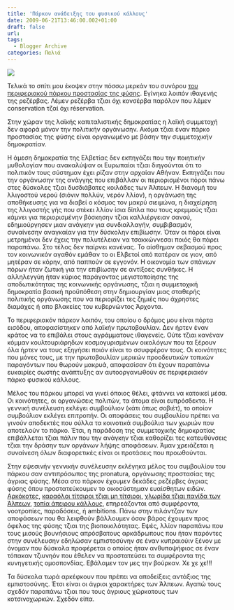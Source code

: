 ```yaml
---
title: 'Πάρκον ανάδειξης του φυσικού κάλλους'
date: 2009-06-21T13:46:00.002+01:00
draft: false
url: 
tags:
  - Blogger Archive
categories: Παλιά
---
```


[![](https://blogger.googleusercontent.com/img/b/R29vZ2xl/AVvXsEjlpfEe0JRecoLFPGtZiqeM1sHQnm8d_FN0r3LdnuPNNrL3I4kBM15toE6YEYCd5E7Q4ACeHwQKzGZ6mE7p5jKuhSIetaNAQvzsTbIF3FXoI-WePpJUWu0Cc-1Zbpc_Jz7Ek2Wbu5t90nI/s400/Image+24.png)](https://blogger.googleusercontent.com/img/b/R29vZ2xl/AVvXsEjlpfEe0JRecoLFPGtZiqeM1sHQnm8d_FN0r3LdnuPNNrL3I4kBM15toE6YEYCd5E7Q4ACeHwQKzGZ6mE7p5jKuhSIetaNAQvzsTbIF3FXoI-WePpJUWu0Cc-1Zbpc_Jz7Ek2Wbu5t90nI/s1600-h/Image+24.png)  

  

Τελικά το σπίτι μου έκοψεν στην πόσσω μερκάν του συνόρου [του περιφεριακού πάρκου προστασίας της φύσης](http://www.pnr-gp.ch/grandtour/galerie.htm). Εγίνηκα λοιπόν ιθαγενής της ρεζέρβας. Λέμεν ρεζέρβα τζιαι όχι κονσέρβα παρόλον που λέμεν conservation τζαί όχι réservation.

  

Στην χώραν της λαϊκής καπιταλιστικής δημοκρατίας η λαϊκή συμμετοχή δεν αφορά μόνον την πολιτικήν οργάνωσην. Ακόμα τζιαι έναν πάρκο προστασίας της φύσης είναι οργανωμένο με βάσην την συμμετοχικήν δημοκρατίαν.

  

Η άμεση δημοκρατία της Ελβετίας δεν εκπηγάζει που την ποιητικήν μυθολογίαν που ανακαλύψαν οι Ευρωπαίοι τζιαι διηγούνται ότι το πολιτικόν τους σύστημαν έχει ρίζαν στην αρχαίαν Αθήναν. Εκπηγάζει που την οργάνωσην της ανάγγης που επιβάλλαν οι περιορισμένοι πόροι πάνω στες δύσκολες τζιαι δυσδιάβατες κοιλάδες των Άλπεων. Η διανομή του λλιγοστού νερού (σιόνιν πολλύν, νερόν λλίον), η οργάνωση της αποθήκευσης για να διαβεί ο κόσμος τον μακρύ σιειμώνα, η διαχείρηση της λλιγοστής γής που στέκει λλίον ίσια δίπλα που τους κρεμμούς τζιαι κάμνει για περιορισμένην βόσκησην τζιαι καλλιέργειαν σανού, εδημιούργησεν μιαν ανάγκην για συνδιαλλαγήν, συμβιβασμόν, συναίνεσην αναγκαίαν για την δύσκολην επιβίωσην. Όταν οι πόροι είναι μετρημένοι δεν έχεις την πολυτέλειαν να τσακκώννεσαι ποιός θα πάρει παραπάνω. Στο τέλος δεν παίρνει κανένας. Το αίσθημαν σεβασμού προς τον κοινωνικόν αγαθόν εμάθαν το οι Ελβετοί από πατέραν σε γιον, από μητέραν σε κόρην, από παππούν σε εγγονόν. Η οικονομία των σπάνιων πόρων ήταν ζωτική για την επιβίωσην σε αντίξοες συνθήκες. Η αλληλεγγύη ήταν κύριος παράγοντας μεγιστοποίησης της αποδωτικότητας της κοινωνικής οργάνωσης, τζιαι η συμμετοχική δημοκρατία βασική προϋπόθεση στην δημιουργίαν μιας σταθερής πολιτικής οργάνωσης που να περιορίζει τες ζημιές που άχρηστες διαμάχες ή απο βλακείες του κυβερνώντος Άρχοντα.

  

Το περιφεριακόν πάρκον λοιπόν, του οποίου ο δρόμος μου είναι πόρτα εισόδου, αποφασίστηκεν από λαϊκήν πρωτοβουλίαν. Δεν ήρτεν έναν κράτος να το επιβάλει στους αγράμματους ιθαγενείς. Ούτε τζιαι κανέναν κόμμαν κουλτουριάρηδων κοσμογυρισμένων οικολόγων που τα ξέρουν όλα ήρτεν να τους εξηγήσει ποιόν είναι το σσυφφέρον τους. Οι κοινότητες που μόνες τους, με την πρωτοβουλίαν μερικών προοδευτικών τοπικών παραγόντων που θωρούν μακρυά, αποφασίσαν ότι έχουν παραπάνω ευκαιρίες σωστής ανάπτυξης αν αυτοοργανωθούν σε περιφεριακόν πάρκο φυσικού κάλλους.

  

Μέλος του πάρκου μπορεί να γινεί όποιος θέλει, φτάννει να κατοικεί μέσα. Οι κοινότητες, οι οργανώσεις πολιτών, τα άτομα είναι ευπρόσδεκτα. Η γεννική συνέλευση εκλέγει συμβούλιον (κάτι όπως σοβιέτ), το οποίον συμβούλιον εκλέγει επιτροπήν. Οι αποφάσεις του συμβουλίου πρέπει να γινούν αποδεκτές που ούλλα τα κοινοτικά συμβούλια των χωριών που αποτελούν το πάρκο. Έτσι, η παράδοση της συμμετοχικής δημοκρατίας επιβάλλεται τζιαι πάλιν που την ανάγκην τζιαι καθορίζει τες κατευθύνσεις τζιαι την δράσην των οργάνων λήψης αποφάσεων. Άμαν χρειάζεται η συναίνεση όλων διαφορετικές είναι οι προτάσεις που προωθούνται.

  

Στην εψεσινήν γεννικήν συνέλευσην εκλέγηκα μέλος του συμβουλίου του πάρκου σαν αντιπρόσωπος της pronatura, οργάνωσης προστασίας της άγριας φύσης. Μέσα στο πάρκον έχουμεν δεκάδες ρεζέρβες άγριας φύσης όπου προστατεύκουμεν το οικοσύστημαν ευαίσθητων ειδών. [Αρκόκοτες](http://images.google.ch/images?hl=fr&q=tetras+lyre&um=1&ie=UTF-8&ei=nyI-SqunBY-qsAa0q6Fi&sa=X&oi=image_result_group&resnum=1&ct=title), [καραόλοι τίτσιροι τζιαι μη τίτσιροι](http://site.voila.fr/fauneflore06/pages/mollusque/mollusq.htm), [χλωρίδα τζιαι πανίδα των Άλπεων](http://www.swissworld.org/fr/switzerland/images/card/categoriesSingleView/pcat/7/?tx_dampostcard_pi1%5BshowPage%5D=1), [τοπία άπειρου κάλλους](http://www.pnr-gp.ch/grandtour/photo2.htm), επηρεάζονται από συμφέροντα, νοοτροπίες, παραδόσεις, ή ambitions. Πάνω στην πιλάντζαν των αποφάσεων που θα λειφθούν βάλλουμεν όσον βάρος έχουμεν προς όφελος της φύσης τζιαι της βιοποικιλότητας. Εψές, λλίον παραπάνω που τους μισούς βουνήσιους απρόσβατους αρκάδρωπους που ήταν παρόντες στην συνέλευσην εδηλώσαν εμπιστοσύνην σε έναν κυπραιούιν ξένον με όνομαν που δύσκολα προφέρεται ο οποίος ήταν ανθυποψήφιος σε έναν τόπακαν τζιυνηόν που έθελεν να προστατεύσει τα συμφέροντα της κυνηγετικής ομοσπονδίας. Εβάλαμεν τον μες την βούρκαν. Χε χε χε!!!

  

Τα δύσκολα τωρά αρκέφκουν που πρέπει να αποδείξεις αντάξιος της εμπιστοσύνης. Έτσι είναι οι άγριοι χαρακτήρες των Άλπεων. Αγαπώ τους σχεδόν παραπάνω τζιαι που τους άγριους χώρκατους των κοτσινοχωρκών. Σχεδόν είπα.
